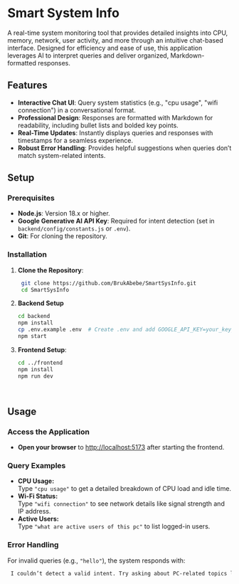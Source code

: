 ﻿# Smart System Info

A real-time system monitoring tool that provides detailed insights into CPU, memory, network, user activity, and more through an intuitive chat-based interface. Designed for efficiency and ease of use, this application leverages AI to interpret queries and deliver organized, Markdown-formatted responses.

## Features

- **Interactive Chat UI**: Query system statistics (e.g., "cpu usage", "wifi connection") in a conversational format.
- **Professional Design**: Responses are formatted with Markdown for readability, including bullet lists and bolded key points.
- **Real-Time Updates**: Instantly displays queries and responses with timestamps for a seamless experience.
- **Robust Error Handling**: Provides helpful suggestions when queries don’t match system-related intents.

## Setup

### Prerequisites

- **Node.js**: Version 18.x or higher.
- **Google Generative AI API Key**: Required for intent detection (set in `backend/config/constants.js` or `.env`).
- **Git**: For cloning the repository.

### Installation

1. **Clone the Repository**:
   ```bash
    git clone https://github.com/BrukAbebe/SmartSysInfo.git
    cd SmartSysInfo

2. **Backend Setup**

   ```bash
   cd backend
   npm install
   cp .env.example .env  # Create .env and add GOOGLE_API_KEY=your_key_here
   npm start


3. **Frontend Setup**:
   ```bash
   cd ../frontend
   npm install
   npm run dev
    
    
## Usage

### Access the Application
- **Open your browser** to [http://localhost:5173](http://localhost:5173) after starting the frontend.

### Query Examples
- **CPU Usage:**  
  Type `"cpu usage"` to get a detailed breakdown of CPU load and idle time.
- **Wi-Fi Status:**  
  Type `"wifi connection"` to see network details like signal strength and IP address.
- **Active Users:**  
  Type `"what are active users of this pc"` to list logged-in users.

### Error Handling
For invalid queries (e.g., `"hello"`), the system responds with:

```bash
 I couldn’t detect a valid intent. Try asking about PC-related topics like: cpu, memory, disk, network, gpu, battery, processes, connections, thermal, power, wifi, uptime, users, device, software, apps, files, or updates.

